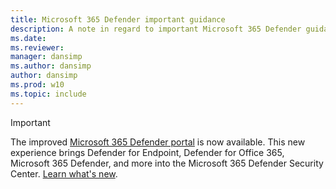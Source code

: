 ```yaml
---
title: Microsoft 365 Defender important guidance
description: A note in regard to important Microsoft 365 Defender guidance.
ms.date: 
ms.reviewer: 
manager: dansimp
ms.author: dansimp
author: dansimp
ms.prod: w10
ms.topic: include
---
```


> [!IMPORTANT]
> The improved [Microsoft 365 Defender portal](https://security.microsoft.com) is now available. This new experience brings Defender for Endpoint, Defender for Office 365, Microsoft 365 Defender, and more into the Microsoft 365 Defender Security Center. [Learn what's new](/microsoft-365/security/mtp/overview-security-center).
